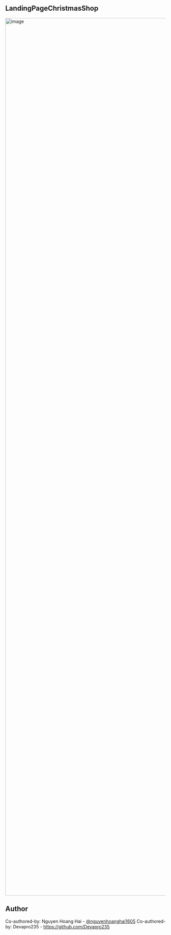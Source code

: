 ## LandingPageChristmasShop

<img width="1868" height="2748" alt="image" src="https://github.com/user-attachments/assets/cdcb3d89-95ae-4341-8363-ba196c7ebe13" />

 
## Author
Co-authored-by: Nguyen Hoang Hai - [@nguyenhoanghai1605](https://github.com/nguyenhoanghai1605)
Co-authored-by: Devapro235 - https://github.com/Devapro235